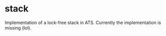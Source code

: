 # stack

Implementation of a lock-free stack in ATS. Currently the implementation is
missing (lol).
